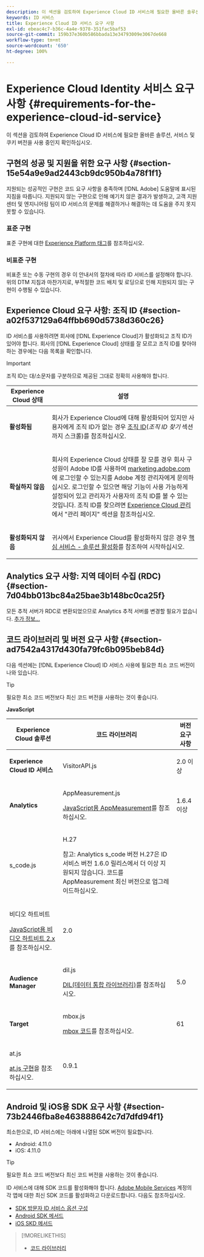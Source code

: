 ```yaml
---
description: 이 섹션을 검토하여 Experience Cloud ID 서비스에 필요한 올바른 솔루션, 서비스 및 쿠키 버전을 사용 중인지 확인하십시오.
keywords: ID 서비스
title: Experience Cloud ID 서비스 요구 사항
exl-id: ebeac4c7-b36c-4a4e-9378-351fac5baf53
source-git-commit: 159b37e360b586bbada13e34793009e3067de668
workflow-type: tm+mt
source-wordcount: '650'
ht-degree: 100%

---
```


# Experience Cloud Identity 서비스 요구 사항 {#requirements-for-the-experience-cloud-id-service}

이 섹션을 검토하여 Experience Cloud ID 서비스에 필요한 올바른 솔루션, 서비스 및 쿠키 버전을 사용 중인지 확인하십시오.

## 구현의 성공 및 지원을 위한 요구 사항 {#section-15e54a9e9ad2443cb9dc950b4a78f1f1}

지원되는 성공적인 구현은 코드 요구 사항을 충족하며 [!DNL Adobe] 도움말에 표시된 지침을 따릅니다. 지원되지 않는 구현으로 인해 예기치 않은 결과가 발생하고, 고객 지원 센터 및 엔지니어링 팀이 ID 서비스의 문제를 해결하거나 해결하는 데 도움을 주지 못지 못할 수 있습니다.

### 표준 구현

표준 구현에 대한 [Experience Platform 태그](https://experienceleague.adobe.com/docs/experience-platform/tags/home.html)를 참조하십시오.

### 비표준 구현

비표준 또는 수동 구현의 경우 이 안내서의 절차에 따라 ID 서비스를 설정해야 합니다. 위의 DTM 지침과 마찬가지로, 부적절한 코드 배치 및 로딩으로 인해 지원되지 않는 구현이 수행될 수 있습니다.

## Experience Cloud 요구 사항: 조직 ID {#section-a02f537129a64ffbb690d5738d360c26}

ID 서비스를 사용하려면 회사에 [!DNL Experience Cloud]가 활성화되고 조직 ID가 있어야 합니다. 회사의 [!DNL Experience Cloud] 상태를 잘 모르고 조직 ID를 찾아야 하는 경우에는 다음 목록을 확인합니다.

>[!IMPORTANT]
>
>조직 ID는 대/소문자를 구분하므로 제공된 그대로 정확히 사용해야 합니다.

<table id="table_6C74B676EB094C568D2439FDCC9A7830"> 
 <thead> 
  <tr> 
   <th colname="col1" class="entry"> Experience Cloud 상태 </th> 
   <th colname="col2" class="entry"> 설명 </th> 
  </tr> 
 </thead>
 <tbody> 
  <tr> 
   <td colname="col1"> <p> <b>활성화됨</b> </p> </td> 
   <td colname="col2"> <p>회사가 <span class="keyword">Experience Cloud</span>에 대해 활성화되어 있지만 사용자에게 조직 ID가 없는 경우 <a href="https://experienceleague.adobe.com/docs/core-services/interface/manage-users-and-products/organizations.html?lang=ko-KR" format="https" scope="external">조직 ID</a>(<i>조직 ID 찾기</i> 섹션까지 스크롤)를 참조하십시오. </p> </td> 
  </tr> 
  <tr> 
   <td colname="col1"> <p> <b>확실하지 않음</b> </p> </td> 
   <td colname="col2"> <p> 회사의 <span class="keyword">Experience Cloud</span> 상태를 잘 모를 경우 회사 구성원이 Adobe ID를 사용하여 <a href="https://experiencecloud.adobe.com" format="https" scope="external">marketing.adobe.com</a>에 로그인할 수 있는지를 Adobe 계정 관리자에게 문의하십시오. 로그인할 수 있으면 해당 기능이 사용 가능하게 설정되어 있고 관리자가 사용자의 조직 ID를 볼 수 있는 것입니다. 조직 ID를 찾으려면 <a href="https://experienceleague.adobe.com/docs/core-services/interface/experience-cloud.html?lang=en" format="https" scope="external">Experience Cloud 관리</a>에서 "관리 페이지" 섹션을 참조하십시오. </p> </td> 
  </tr> 
  <tr> 
   <td colname="col1"> <p> <b>활성화되지 않음</b> </p> </td> 
   <td colname="col2"> <p> 귀사에서 Experience Cloud를 활성화하지 않은 경우 <a href="https://experienceleague.adobe.com/docs/core-services/interface/about-core-services/core-services.html?lang=ko-KR" format="https" scope="external">핵심 서비스 - 솔루션 활성화</a>를 참조하여 시작하십시오. </p> </td> 
  </tr> 
 </tbody> 
</table>

## Analytics 요구 사항: 지역 데이터 수집 (RDC) {#section-7d04bb013bc84a25bae3b148bc0ca25f}

모든 추적 서버가 RDC로 변환되었으므로 Analytics 추적 서버를 변경할 필요가 없습니다. [추가 정보...](https://experienceleague.adobe.com/docs/analytics/technotes/rdc/regional-data-collection.html?lang=ko-KR)

## 코드 라이브러리 및 버전 요구 사항 {#section-ad7542a4317d430fa79fc6b095beb84d}

다음 섹션에는 [!DNL Experience Cloud] ID 서비스 사용에 필요한 최소 코드 버전이 나와 있습니다.

>[!TIP]
>
>필요한 최소 코드 버전보다 최신 코드 버전을 사용하는 것이 좋습니다.

**JavaScript**

<table id="table_8E773F76DBCB4797A0C117080CA8707C"> 
 <thead> 
  <tr> 
   <th colname="col1" class="entry"> Experience Cloud 솔루션 </th> 
   <th colname="col3" class="entry"> 코드 라이브러리 </th> 
   <th colname="col4" class="entry"> 버전 요구 사항 </th> 
  </tr> 
 </thead>
 <tbody> 
  <tr> 
   <td colname="col1"> <p> <b><span class="keyword"></span> Experience Cloud ID 서비스</b> </p> </td> 
   <td colname="col3"> <p> <span class="codeph"> VisitorAPI.js</span> </p> </td> 
   <td colname="col4"> <p>2.0 이상 </p> </td> 
  </tr> 
  <tr> 
   <td colname="col1" morerows="2"> <p> <b> <span class="keyword"> Analytics </span> </b> </p> </td> 
   <td colname="col3"> <p> <span class="codeph"> AppMeasurement.js</span> </p> <p><a href="https://experienceleague.adobe.com/docs/analytics/implementation/js/overview.html?lang=ko-KR" format="https" scope="external">JavaScript용 AppMeasurement</a>를 참조하십시오. </p> </td> 
   <td colname="col4"> <p>1.6.4 이상 </p> </td> 
  </tr> 
  <tr> 
   <td colname="col3"> <p> <span class="codeph"> s_code.js</span> </p> </td> 
   <td colname="col4"> <p>H.27 </p> <p> <p>참고:<span class="keyword"> Analytics</span> s_code 버전 H.27은 ID 서비스 버전 1.6.0 릴리스에서 더 이상 지원되지 않습니다. 코드를 AppMeasurement 최신 버전으로 업그레이드하십시오. </p> </p> </td> 
  </tr> 
  <tr> 
   <td colname="col3"> <p>비디오 하트비트 </p> <p><a href="https://experienceleague.adobe.com/docs/media-analytics/using/media-overview.html?lang=ko-KR" format="https" scope="external">JavaScript용 비디오 하트비트 2.x</a>를 참조하십시오. </p> </td> 
   <td colname="col4"> <p>2.0 </p> </td> 
  </tr> 
  <tr> 
   <td colname="col1"> <p> <b> <span class="keyword"> Audience Manager </span> </b> </p> </td> 
   <td colname="col3"> <p> <span class="codeph"> dil.js</span> </p> <p> <a href="https://experienceleague.adobe.com/docs/audience-manager/user-guide/dil-api/dil-overview.html?lang=ko-KR" format="https" scope="external">DIL(데이터 통합 라이브러리)</a>를 참조하십시오. </p> </td> 
   <td colname="col4"> <p>5.0 </p></td> 
  </tr> 
  <tr> 
   <td colname="col1" morerows="1"> <p> <b> <span class="keyword"> Target </span> </b> </p> </td> 
   <td colname="col3"> <p> <span class="codeph"> mbox.js</span> </p> <p><a href="https://experienceleague.adobe.com/docs/target/using/implement-target/client-side/mbox-implement/mbox-technical.html?lang=ko-KR" format="https" scope="external">mbox 코드</a>를 참조하십시오. </p> </td> 
   <td colname="col4"> <p>61 </p> </td> 
  </tr> 
  <tr> 
   <td colname="col3"> <p> <span class="codeph"> at.js</span> </p> <p><a href="https://experienceleague.adobe.com/docs/target/using/implement-target/client-side/at-js/how-atjs-works.html?lang=ko-KR" format="https" scope="external">at.js 구현</a>을 참조하십시오. </p> </td> 
   <td colname="col4"> <p>0.9.1 </p> </td> 
  </tr> 
 </tbody> 
</table>

## Android 및 iOS용 SDK 요구 사항 {#section-73b2446fba8e463888642c7d7dfd94f1}

최소한으로, ID 서비스에는 아래에 나열된 SDK 버전이 필요합니다.

* Android: 4.11.0
* iOS: 4.11.0

>[!TIP]
>
>필요한 최소 코드 버전보다 최신 코드 버전을 사용하는 것이 좋습니다.

ID 서비스에 대해 SDK 코드를 활성화해야 합니다. [Adobe Mobile Services](https://mobilemarketing.adobe.com/) 계정의 각 앱에 대한 최신 SDK 코드를 활성화하고 다운로드합니다. 다음도 참조하십시오.

* [SDK 방문자 ID 서비스 옵션 구성](https://experienceleague.adobe.com/docs/mobile-services/using/manage-app-settings-ug/configuring-app/t-config-visitor.html?lang=ko-KR)
* [Android SDK 메서드](https://experienceleague.adobe.com/docs/mobile-services/android/experience-cloud-android/c-marketing-cloud.html?lang=ko-KR)
* [iOS SKD 메서드](https://experienceleague.adobe.com/docs/mobile-services/ios/exp-cloud-ios/marketing-cloud.html?lang=ko-KR)

>[!MORELIKETHIS]
>
>* [코드 라이브러리](../library/library.md#concept-ff27497375644a898d47984aefb21c97)

